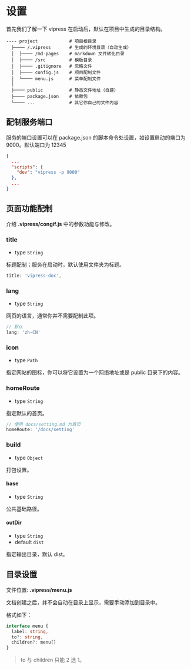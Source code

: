 # 设置

首先我们了解一下 vipress 在启动后，默认在项目中生成的目录结构。

```
---- project            # 项目根目录
  ├──── /.vipress       # 生成的环境目录（自动生成）
  │  ├──── /md-pages    # markdown 文件转化目录
  │  ├──── /src         # 模板目录
  │  ├──── .gitignore   # 忽略文件
  │  ├──── config.js    # 项目配制文件
  │  └──── menu.js      # 菜单配制文件
  │  
  ├──── public          # 静态文件地址（自建）
  ├──── package.json    # 依赖包
  └──── ...             # 其它你自己的文件内容
```

## 配制服务端口

服务的端口设置可以在 package.json 的脚本命令处设置，如设置启动的端口为 9000。默认端口为 12345

```json
{
  ...
  "scripts": {
    "dev": "vipress -p 9000"
  },
  ...
}
```

## 页面功能配制

介绍 **.vipress/congif.js** 中的参数功能与修改。
### title 

- type `String`

标题配制；服务在启动时，默认使用文件夹为标题。

```js
title: 'vipress-doc',
```

### lang

- type `String`

网页的语言，通常你并不需要配制此项。

```js
// 默认
lang: 'zh-CN'
```

### icon

- type `Path`

指定网站的图标，你可以将它设置为一个网络地址或是 public 目录下的内容。

### homeRoute

- type `String`

指定默认的首页。

```js
// 使用 docs/setting.md 为首页
homeRoute: '/docs/setting'
```

### build

- type `Object`

打包设置。

#### base

- type `String`

公共基础路径。

#### outDir

- type `String`
- default `dist`

指定输出目录，默认 dist。


## 目录设置

文件位置: **.vipress/menu.js**

文档创建之后，并不会自动在目录上显示，需要手动添加到目录中。

格式如下：

```ts
interface menu {
  label: string,
  to?: string,
  children?: menu[]
}
```

> to 与 children 只能 2 选 1。
